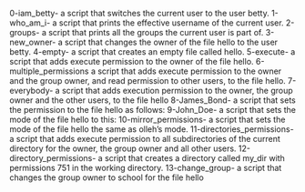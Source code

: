 0-iam_betty- a script that switches the current user to the user betty.
1-who_am_i- a script that prints the effective username of the current user.
2-groups- a script that prints all the groups the current user is part of.
3-new_owner- a script that changes the owner of the file hello to the user betty.
4-empty- a script that creates an empty file called hello.
5-execute- a script that adds execute permission to the owner of the file hello.
6-multiple_permissions a script that adds execute permission to the owner and the group owner, and read permission to other users, to the file hello.
7-everybody- a script that adds execution permission to the owner, the group owner and the other users, to the file hello
8-James_Bond- a script that sets the permission to the file hello as follows:
9-John_Doe- a script that sets the mode of the file hello to this:
10-mirror_permissions- a script that sets the mode of the file hello the same as olleh’s mode.
11-directories_permissions- a script that adds execute permission to all subdirectories of the current directory for the owner, the group owner and all other users.
12-directory_permissions- a script that creates a directory called my_dir with permissions 751 in the working directory.
13-change_group- a script that changes the group owner to school for the file hello
